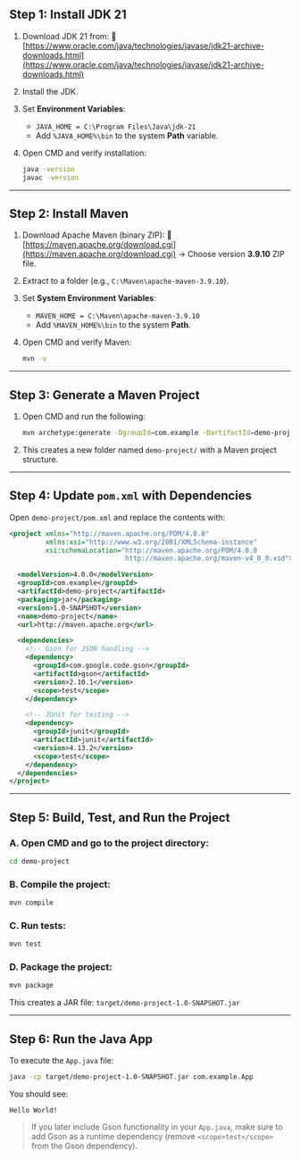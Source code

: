 ## **Step 1: Install JDK 21**

1. Download JDK 21 from:
   🔗 [https://www.oracle.com/java/technologies/javase/jdk21-archive-downloads.html](https://www.oracle.com/java/technologies/javase/jdk21-archive-downloads.html)

2. Install the JDK.

3. Set **Environment Variables**:

   * `JAVA_HOME = C:\Program Files\Java\jdk-21`
   * Add `%JAVA_HOME%\bin` to the system **Path** variable.

4. Open CMD and verify installation:

   ```bash
   java -version
   javac -version
   ```

---

## **Step 2: Install Maven**

1. Download Apache Maven (binary ZIP):
   🔗 [https://maven.apache.org/download.cgi](https://maven.apache.org/download.cgi)
   → Choose version **3.9.10** ZIP file.

2. Extract to a folder (e.g., `C:\Maven\apache-maven-3.9.10`).

3. Set **System Environment Variables**:

   * `MAVEN_HOME = C:\Maven\apache-maven-3.9.10`
   * Add `%MAVEN_HOME%\bin` to the system **Path**.

4. Open CMD and verify Maven:

   ```bash
   mvn -v
   ```

---

## **Step 3: Generate a Maven Project**

1. Open CMD and run the following:

   ```bash
   mvn archetype:generate -DgroupId=com.example -DartifactId=demo-project -DarchetypeArtifactId=maven-archetype-quickstart -DinteractiveMode=false
   ```

2. This creates a new folder named `demo-project/` with a Maven project structure.

---

## **Step 4: Update `pom.xml` with Dependencies**

Open `demo-project/pom.xml` and replace the contents with:

```xml
<project xmlns="http://maven.apache.org/POM/4.0.0" 
         xmlns:xsi="http://www.w3.org/2001/XMLSchema-instance"
         xsi:schemaLocation="http://maven.apache.org/POM/4.0.0 
                             http://maven.apache.org/maven-v4_0_0.xsd">

  <modelVersion>4.0.0</modelVersion>
  <groupId>com.example</groupId>
  <artifactId>demo-project</artifactId>
  <packaging>jar</packaging>
  <version>1.0-SNAPSHOT</version>
  <name>demo-project</name>
  <url>http://maven.apache.org</url>

  <dependencies>
    <!-- Gson for JSON handling -->
    <dependency>
      <groupId>com.google.code.gson</groupId>
      <artifactId>gson</artifactId>
      <version>2.10.1</version>
      <scope>test</scope>
    </dependency>

    <!-- JUnit for testing -->
    <dependency>
      <groupId>junit</groupId>
      <artifactId>junit</artifactId>
      <version>4.13.2</version>
      <scope>test</scope>
    </dependency>
  </dependencies>
</project>
```

---

## **Step 5: Build, Test, and Run the Project**

### A. Open CMD and go to the project directory:

```bash
cd demo-project
```

### B. Compile the project:

```bash
mvn compile
```

### C. Run tests:

```bash
mvn test
```

### D. Package the project:

```bash
mvn package
```

This creates a JAR file:
`target/demo-project-1.0-SNAPSHOT.jar`

---

## **Step 6: Run the Java App**

To execute the `App.java` file:

```bash
java -cp target/demo-project-1.0-SNAPSHOT.jar com.example.App
```

You should see:

```
Hello World!
```

> If you later include Gson functionality in your `App.java`, make sure to add Gson as a runtime dependency (remove `<scope>test</scope>` from the Gson dependency).
